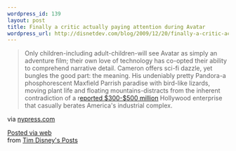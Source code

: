 ```yaml
--- 
wordpress_id: 139
layout: post
title: Finally a critic actually paying attention during Avatar
wordpress_url: http://disnetdev.com/blog/2009/12/20/finally-a-critic-actually-paying-attention-during-avatar/
---
```

<div class="posterous_bookmarklet_entry"> 
<blockquote class="posterous_long_quote">Only children-including adult-children-will see 
Avatar as simply an adventure film; their own love of technology has co-opted their ability 
to comprehend narrative detail. Cameron offers sci-fi dazzle, yet bungles the good part: the meaning. 
His undeniably pretty Pandora-a phosphorescent Maxfield Parrish paradise with bird-like lizards, 
moving plant life and floating mountains-distracts from the inherent contradiction of 
a r<a href="http://www.nypost.com/p/entertainment/movies/avatar_c1RMWaCBub1PRkLg9tzm7N" target="_blank">eported 
$300-$500 million</a> Hollywood enterprise that casually berates America's industrial 
complex.</blockquote>    

<div class="posterous_quote_citation">via 
<a href="http://www.nypress.com/article-20710-blue-in-the-face.html">nypress.com</a></div> 

</div>      

<a href="http://posterous.com">Posted via web</a>   
from <a href="http://disnet.posterous.com/finally-a-critic-actually-paying-attention-du">Tim Disney's Posts</a>  
